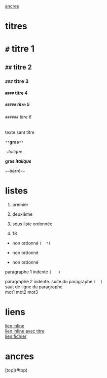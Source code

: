 <a name="top">

[ancres](#ancres)

# titres
# `#` titre 1
## `##` titre 2
### `###` titre 3
#### `####` titre 4
##### `#####` titre 5
###### `######` titre 6
texte sant titre


`**`**gras**`**`

`_`_italique_`_`

**gras _italique_**

`~~`~~barré~~`~~`

# listes
1. premier
2. deuxième
  1. sous liste ordonnée

18. 18
  * non ordonné `(  *)`
  - non ordonné
  + non ordonné

   paragraphe 1 indenté `(   )`

   paragraphe 2 indenté.
   suite du paragraphe.`(  )`  
   saut de ligne du paragraphe  
   mot1
   mot2
   mot3

# liens
[lien inline](https://google.com)  
[lien inline avec titre](https://google.com "Acceuil de google")  
[lien fichier](supports/github_gikraken.md)  

# ancres
<a name="ancres">
[top](#top)
